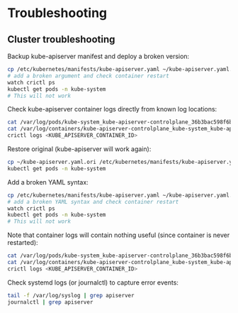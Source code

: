 # Troubleshooting


## Cluster troubleshooting

Backup kube-apiserver manifest and deploy a broken version:

```bash
cp /etc/kubernetes/manifests/kube-apiserver.yaml ~/kube-apiserver.yaml.ori
# add a broken argument and check container restart
watch crictl ps
kubectl get pods -n kube-system
# This will not work
```

Check kube-apiserver container logs directly from known log locations:

```bash
cat /var/log/pods/kube-system_kube-apiserver-controlplane_36b3bac598f6bd76f4b97286d2bcb99b/kube-apiserver/4.log
cat /var/log/containers/kube-apiserver-controlplane_kube-system_kube-apiserver-fe91f06c179b5dfd299a2116a9c4c2c06584908d4f3eeebdba5435ccf48227fb.log
crictl logs <KUBE_APISERVER_CONTAINER_ID>
```

Restore original (kube-apiserver will work again):

```bash
cp ~/kube-apiserver.yaml.ori /etc/kubernetes/manifests/kube-apiserver.yaml
kubectl get pods -n kube-system
```

Add a broken YAML syntax:

```bash
cp /etc/kubernetes/manifests/kube-apiserver.yaml ~/kube-apiserver.yaml.ori
# add a broken YAML syntax and check container restart
watch crictl ps
kubectl get pods -n kube-system
# This will not work
```

Note that container logs will contain nothing useful (since container is never restarted):

```bash
cat /var/log/pods/kube-system_kube-apiserver-controlplane_36b3bac598f6bd76f4b97286d2bcb99b/kube-apiserver/4.log
cat /var/log/containers/kube-apiserver-controlplane_kube-system_kube-apiserver-fe91f06c179b5dfd299a2116a9c4c2c06584908d4f3eeebdba5435ccf48227fb.log
crictl logs <KUBE_APISERVER_CONTAINER_ID>
```

Check systemd logs (or journalctl) to capture error events:

```bash
tail -f /var/log/syslog | grep apiserver
journalctl | grep apiserver
```